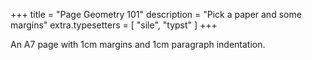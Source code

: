 +++
title = "Page Geometry 101"
description = "Pick a paper and some margins"
extra.typesetters = [ "sile", "typst" ]
+++

An A7 page with 1cm margins and 1cm paragraph indentation.
